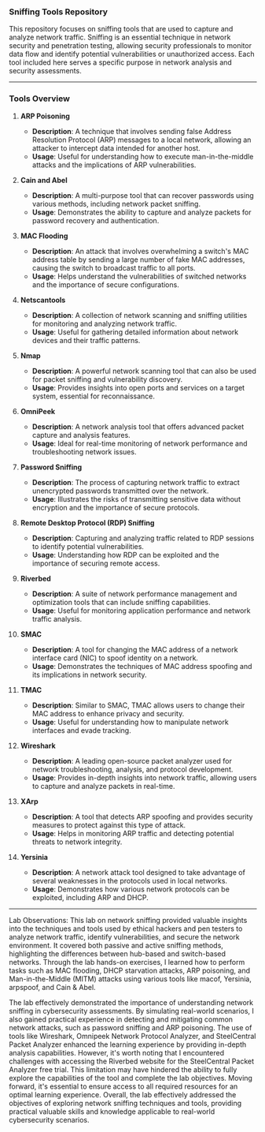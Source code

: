 ### Sniffing Tools Repository
This repository focuses on sniffing tools that are used to capture and analyze network traffic. Sniffing is an essential technique in network security and penetration testing, allowing security professionals to monitor data flow and identify potential vulnerabilities or unauthorized access. Each tool included here serves a specific purpose in network analysis and security assessments.

---

### Tools Overview

1. **ARP Poisoning**
   - **Description**: A technique that involves sending false Address Resolution Protocol (ARP) messages to a local network, allowing an attacker to intercept data intended for another host.
   - **Usage**: Useful for understanding how to execute man-in-the-middle attacks and the implications of ARP vulnerabilities.

2. **Cain and Abel**
   - **Description**: A multi-purpose tool that can recover passwords using various methods, including network packet sniffing.
   - **Usage**: Demonstrates the ability to capture and analyze packets for password recovery and authentication.

3. **MAC Flooding**
   - **Description**: An attack that involves overwhelming a switch's MAC address table by sending a large number of fake MAC addresses, causing the switch to broadcast traffic to all ports.
   - **Usage**: Helps understand the vulnerabilities of switched networks and the importance of secure configurations.

4. **Netscantools**
   - **Description**: A collection of network scanning and sniffing utilities for monitoring and analyzing network traffic.
   - **Usage**: Useful for gathering detailed information about network devices and their traffic patterns.

5. **Nmap**
   - **Description**: A powerful network scanning tool that can also be used for packet sniffing and vulnerability discovery.
   - **Usage**: Provides insights into open ports and services on a target system, essential for reconnaissance.

6. **OmniPeek**
   - **Description**: A network analysis tool that offers advanced packet capture and analysis features.
   - **Usage**: Ideal for real-time monitoring of network performance and troubleshooting network issues.

7. **Password Sniffing**
   - **Description**: The process of capturing network traffic to extract unencrypted passwords transmitted over the network.
   - **Usage**: Illustrates the risks of transmitting sensitive data without encryption and the importance of secure protocols.

8. **Remote Desktop Protocol (RDP) Sniffing**
   - **Description**: Capturing and analyzing traffic related to RDP sessions to identify potential vulnerabilities.
   - **Usage**: Understanding how RDP can be exploited and the importance of securing remote access.

9. **Riverbed**
   - **Description**: A suite of network performance management and optimization tools that can include sniffing capabilities.
   - **Usage**: Useful for monitoring application performance and network traffic analysis.

10. **SMAC**
    - **Description**: A tool for changing the MAC address of a network interface card (NIC) to spoof identity on a network.
    - **Usage**: Demonstrates the techniques of MAC address spoofing and its implications in network security.

11. **TMAC**
    - **Description**: Similar to SMAC, TMAC allows users to change their MAC address to enhance privacy and security.
    - **Usage**: Useful for understanding how to manipulate network interfaces and evade tracking.

12. **Wireshark**
    - **Description**: A leading open-source packet analyzer used for network troubleshooting, analysis, and protocol development.
    - **Usage**: Provides in-depth insights into network traffic, allowing users to capture and analyze packets in real-time.

13. **XArp**
    - **Description**: A tool that detects ARP spoofing and provides security measures to protect against this type of attack.
    - **Usage**: Helps in monitoring ARP traffic and detecting potential threats to network integrity.

14. **Yersinia**
    - **Description**: A network attack tool designed to take advantage of several weaknesses in the protocols used in local networks.
    - **Usage**: Demonstrates how various network protocols can be exploited, including ARP and DHCP.

---

Lab Observations: This lab on network sniffing provided valuable insights into the techniques and tools used by ethical hackers and pen testers to analyze network traffic, identify vulnerabilities, and secure the network environment. It covered both passive and active sniffing methods, highlighting the differences between hub-based and switch-based networks. Through the lab hands-on exercises, I learned how to perform tasks such as MAC flooding, DHCP starvation attacks, ARP poisoning, and Man-in-the-Middle (MITM) attacks using various tools like macof, Yersinia, arpspoof, and Cain & Abel.

The lab effectively demonstrated the importance of understanding network sniffing in cybersecurity assessments. By simulating real-world scenarios, I also gained practical experience in detecting and mitigating common network attacks, such as password sniffing and ARP poisoning. The use of tools like Wireshark, Omnipeek Network Protocol Analyzer, and SteelCentral Packet Analyzer enhanced the learning experience by providing in-depth analysis capabilities. However, it's worth noting that I encountered challenges with accessing the Riverbed website for the SteelCentral Packet Analyzer free trial. This limitation may have hindered the ability to fully explore the capabilities of the tool and complete the lab objectives. Moving forward, it's essential to ensure access to all required resources for an optimal learning experience.
Overall, the lab effectively addressed the objectives of exploring network sniffing techniques and tools, providing practical valuable skills and knowledge applicable to real-world cybersecurity scenarios.
